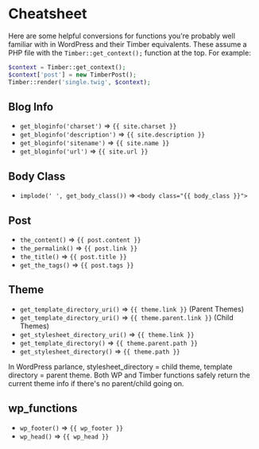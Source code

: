 # Cheatsheet

Here are some helpful conversions for functions you're probably well familiar with in WordPress and their Timber equivalents. These assume a PHP file with the `Timber::get_context();` function at the top. For example:

```php
$context = Timber::get_context();
$context['post'] = new TimberPost();
Timber::render('single.twig', $context);
```

## Blog Info
* `get_bloginfo('charset')` => `{{ site.charset }}`
* `get_bloginfo('description')` => `{{ site.description }}`
* `get_bloginfo('sitename')` => `{{ site.name }}`
* `get_bloginfo('url')` => `{{ site.url }}`


## Body Class
* `implode(' ', get_body_class())` => `<body class="{{ body_class }}">`


## Post
* `the_content()` => `{{ post.content }}`
* `the_permalink()` => `{{ post.link }}`
* `the_title()` => `{{ post.title }}`
* `get_the_tags()` => `{{ post.tags }}`


## Theme
* `get_template_directory_uri()` => `{{ theme.link }}` (Parent Themes)
* `get_template_directory_uri()` => `{{ theme.parent.link }}` (Child Themes)
* `get_stylesheet_directory_uri()` => `{{ theme.link }}`
* `get_template_directory()` => `{{ theme.parent.path }}`
* `get_stylesheet_directory()` => `{{ theme.path }}`

In WordPress parlance, stylesheet_directory = child theme, template directory = parent theme. Both WP and Timber functions safely return the current theme info if there's no parent/child going on.


## wp_functions
* `wp_footer()` => `{{ wp_footer }}`
* `wp_head()` => `{{ wp_head }}`
